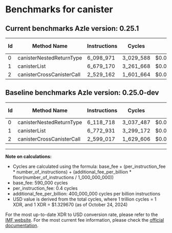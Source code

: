 # Benchmarks for canister

## Current benchmarks Azle version: 0.25.1

| Id  | Method Name               | Instructions | Cycles    | USD           | USD/Million Calls | Change                             |
| --- | ------------------------- | ------------ | --------- | ------------- | ----------------- | ---------------------------------- |
| 0   | canisterNestedReturnType  | 6_098_971    | 3_029_588 | $0.0000040284 | $4.02             | <font color="green">-19_747</font> |
| 1   | canisterList              | 6_679_170    | 3_261_668 | $0.0000043369 | $4.33             | <font color="green">-93_761</font> |
| 2   | canisterCrossCanisterCall | 2_529_162    | 1_601_664 | $0.0000021297 | $2.12             | <font color="green">-69_855</font> |

## Baseline benchmarks Azle version: 0.25.0-dev

| Id  | Method Name               | Instructions | Cycles    | USD           | USD/Million Calls |
| --- | ------------------------- | ------------ | --------- | ------------- | ----------------- |
| 0   | canisterNestedReturnType  | 6_118_718    | 3_037_487 | $0.0000040389 | $4.03             |
| 1   | canisterList              | 6_772_931    | 3_299_172 | $0.0000043868 | $4.38             |
| 2   | canisterCrossCanisterCall | 2_599_017    | 1_629_606 | $0.0000021668 | $2.16             |

---

**Note on calculations:**

- Cycles are calculated using the formula: base_fee + (per_instruction_fee \* number_of_instructions) + (additional_fee_per_billion \* floor(number_of_instructions / 1_000_000_000))
- base_fee: 590_000 cycles
- per_instruction_fee: 0.4 cycles
- additional_fee_per_billion: 400_000_000 cycles per billion instructions
- USD value is derived from the total cycles, where 1 trillion cycles = 1 XDR, and 1 XDR = $1.329670 (as of October 24, 2024)

For the most up-to-date XDR to USD conversion rate, please refer to the [IMF website](https://www.imf.org/external/np/fin/data/rms_sdrv.aspx).
For the most current fee information, please check the [official documentation](https://internetcomputer.org/docs/current/developer-docs/gas-cost#execution).
